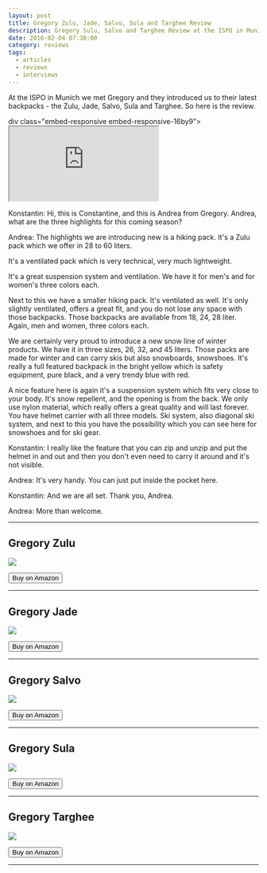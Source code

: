 ```yaml
---
layout: post
title: Gregory Zulu, Jade, Salvo, Sula and Targhee Review
description: Gregory Sulu, Salvo and Targhee Review at the ISPO in Munich
date: 2016-02-04 07:30:00
category: reviews
tags:
  - articles
  - reviews
  - interviews
---
```

At the ISPO in Munich we met Gregory and they introduced us to their latest backpacks - the Zulu, Jade, Salvo, Sula and Targhee. So here is the review.

div class="embed-responsive embed-responsive-16by9">
    <iframe class="embed-responsive-item" src="https://www.youtube.com/embed/m7l1t35mKRg"></iframe>
</div>

<!--more-->

Konstantin: Hi, this is Constantine, and this is Andrea from Gregory. Andrea, what are the three highlights for this coming season?

Andrea:	The highlights we are introducing new is a hiking pack. It's a Zulu pack which we offer in 28 to 60 liters.

It's a ventilated pack which is very technical, very much lightweight.

It's a great suspension system and ventilation. We have it for men's and for women's three colors each.

Next to this we have a smaller hiking pack. It's ventilated as well. It's only slightly ventilated, offers a great fit, and you do not lose any space with those backpacks. Those backpacks are available from 18, 24, 28 liter. Again, men and women, three colors each.

We are certainly very proud to introduce a new snow line of winter products. We have it in three sizes, 26, 32, and 45 liters. Those packs are made for winter and can carry skis but also snowboards, snowshoes. It's really a full featured backpack in the bright yellow which is safety equipment, pure black, and a very trendy blue with red.

A nice feature here is again it's a suspension system which fits very close to your body. It's snow repellent, and the opening is from the back. We only use nylon material, which really offers a great quality and will last forever. You have helmet carrier with all three models. Ski system, also diagonal ski system, and next to this you have the possibility which you can see here for snowshoes and for ski gear.

Konstantin: I really like the feature that you can zip and unzip and put the helmet in and out and then you don't even need to carry it around and it's not visible.

Andrea:	It's very handy. You can just put inside the pocket here.

Konstantin:	And we are all set. Thank you, Andrea.

Andrea:	More than welcome.

---

## Gregory Zulu
<a rel="nofollow" target="_blank"  href="https://www.amazon.com/gp/product/B015SBL9GE/ref=as_li_tl?ie=UTF8&camp=1789&creative=9325&creativeASIN=B015SBL9GE&linkCode=as2&tag=hikeve-20&linkId=08299d279cf2752fb7b116c34dc188e4"><img border="0" src="//ws-na.amazon-adsystem.com/widgets/q?_encoding=UTF8&MarketPlace=US&ASIN=B015SBL9GE&ServiceVersion=20070822&ID=AsinImage&WS=1&Format=_SL250_&tag=hikeve-20" ></a><img src="//ir-na.amazon-adsystem.com/e/ir?t=hikeve-20&l=am2&o=1&a=B015SBL9GE" width="1" height="1" border="0" alt="" style="border:none !important; margin:0px !important;" />

<a href="http://amzn.to/2ltxHwt" rel="nofollow"><button type="button" class="btn btn-danger">Buy on Amazon</button></a>

---

## Gregory Jade
<a rel="nofollow" target="_blank"  href="https://www.amazon.com/gp/product/B015SBNL9C/ref=as_li_tl?ie=UTF8&camp=1789&creative=9325&creativeASIN=B015SBNL9C&linkCode=as2&tag=hikeve-20&linkId=bb36963f685e16f5d9829695100facea"><img border="0" src="//ws-na.amazon-adsystem.com/widgets/q?_encoding=UTF8&MarketPlace=US&ASIN=B015SBNL9C&ServiceVersion=20070822&ID=AsinImage&WS=1&Format=_SL250_&tag=hikeve-20" ></a><img src="//ir-na.amazon-adsystem.com/e/ir?t=hikeve-20&l=am2&o=1&a=B015SBNL9C" width="1" height="1" border="0" alt="" style="border:none !important; margin:0px !important;" />

<a href="http://amzn.to/2lhiZ9L" rel="nofollow"><button type="button" class="btn btn-danger">Buy on Amazon</button></a>

---

## Gregory Salvo
<a rel="nofollow" target="_blank"  href="https://www.amazon.com/gp/product/B015SBOH40/ref=as_li_tl?ie=UTF8&camp=1789&creative=9325&creativeASIN=B015SBOH40&linkCode=as2&tag=hikeve-20&linkId=47c7e7ceb98518728c78fbe7d9369f20"><img border="0" src="//ws-na.amazon-adsystem.com/widgets/q?_encoding=UTF8&MarketPlace=US&ASIN=B015SBOH40&ServiceVersion=20070822&ID=AsinImage&WS=1&Format=_SL250_&tag=hikeve-20" ></a><img src="//ir-na.amazon-adsystem.com/e/ir?t=hikeve-20&l=am2&o=1&a=B015SBOH40" width="1" height="1" border="0" alt="" style="border:none !important; margin:0px !important;" />

<a href="http://amzn.to/2ltEarb" rel="nofollow"><button type="button" class="btn btn-danger">Buy on Amazon</button></a>

---

## Gregory Sula
<a rel="nofollow" target="_blank"  href="https://www.amazon.com/gp/product/B015SBOO4S/ref=as_li_tl?ie=UTF8&camp=1789&creative=9325&creativeASIN=B015SBOO4S&linkCode=as2&tag=hikeve-20&linkId=61f2e9f0de0e1f42eb093be66eb22182"><img border="0" src="//ws-na.amazon-adsystem.com/widgets/q?_encoding=UTF8&MarketPlace=US&ASIN=B015SBOO4S&ServiceVersion=20070822&ID=AsinImage&WS=1&Format=_SL250_&tag=hikeve-20" ></a><img src="//ir-na.amazon-adsystem.com/e/ir?t=hikeve-20&l=am2&o=1&a=B015SBOO4S" width="1" height="1" border="0" alt="" style="border:none !important; margin:0px !important;" />

<a href="http://amzn.to/2kJdHlg" rel="nofollow"><button type="button" class="btn btn-danger">Buy on Amazon</button></a>

---

## Gregory Targhee
<a target="_blank"  href="https://www.amazon.com/gp/product/B00SH2JWSO/ref=as_li_tl?ie=UTF8&camp=1789&creative=9325&creativeASIN=B00SH2JWSO&linkCode=as2&tag=hikeve-20&linkId=cd7c88e239abc4b66ba786bd438cbdba" rel="nofollow"><img border="0" src="//ws-na.amazon-adsystem.com/widgets/q?_encoding=UTF8&MarketPlace=US&ASIN=B00SH2JWSO&ServiceVersion=20070822&ID=AsinImage&WS=1&Format=_SL250_&tag=hikeve-20" ></a><img src="//ir-na.amazon-adsystem.com/e/ir?t=hikeve-20&l=am2&o=1&a=B00SH2JWSO" width="1" height="1" border="0" alt="" style="border:none !important; margin:0px !important;" />

<a href="http://amzn.to/2lUZYgm" rel="nofollow"><button type="button" class="btn btn-danger">Buy on Amazon</button></a>

---

<script type="text/javascript">
amzn_assoc_placement = "adunit0";
amzn_assoc_search_bar = "true";
amzn_assoc_tracking_id = "hikeve-20";
amzn_assoc_search_bar_position = "bottom";
amzn_assoc_ad_mode = "search";
amzn_assoc_ad_type = "smart";
amzn_assoc_marketplace = "amazon";
amzn_assoc_region = "US";
amzn_assoc_title = "Shop Related Products";
amzn_assoc_default_search_phrase = "Gregory backpack";
amzn_assoc_default_category = "All";
amzn_assoc_debug = "false";
amzn_assoc_ead = "0";
amzn_assoc_linkid = "df3f7653d6ee351da071684cab838e20";
</script>
<script src="//z-na.amazon-adsystem.com/widgets/onejs?MarketPlace=US"></script>
